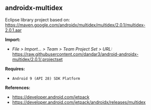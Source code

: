## androidx-multidex

Eclipse library project based on:<br/>
https://maven.google.com/androidx/multidex/multidex/2.0.1/multidex-2.0.1.aar

**Import:**
- _File > Import... > Team > Team Project Set > URL:_<br/>
  https://raw.githubusercontent.com/dandar3/android-androidx-multidex/2.0.1/.projectset

**Requires:**
- `Android 9 (API 28) SDK Platform`

**References:**
- https://developer.android.com/jetpack
- https://developer.android.com/jetpack/androidx/releases/multidex
